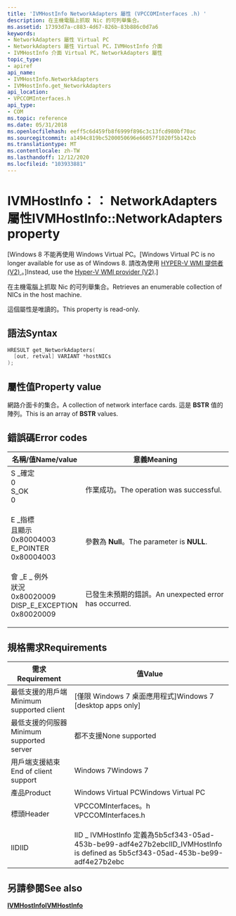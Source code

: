 ```yaml
---
title: 'IVMHostInfo NetworkAdapters 屬性 (VPCCOMInterfaces .h) '
description: 在主機電腦上抓取 Nic 的可列舉集合。
ms.assetid: 17393d7a-c883-4d67-826b-83b886c0d7a6
keywords:
- NetworkAdapters 屬性 Virtual PC
- NetworkAdapters 屬性 Virtual PC，IVMHostInfo 介面
- IVMHostInfo 介面 Virtual PC，NetworkAdapters 屬性
topic_type:
- apiref
api_name:
- IVMHostInfo.NetworkAdapters
- IVMHostInfo.get_NetworkAdapters
api_location:
- VPCCOMInterfaces.h
api_type:
- COM
ms.topic: reference
ms.date: 05/31/2018
ms.openlocfilehash: eeff5c6d459fb8f6999f896c3c13fcd980bf70ac
ms.sourcegitcommit: a1494c819bc5200050696e66057f1020f5b142cb
ms.translationtype: MT
ms.contentlocale: zh-TW
ms.lasthandoff: 12/12/2020
ms.locfileid: "103933881"
---
```

# <a name="ivmhostinfonetworkadapters-property"></a><span data-ttu-id="0f901-106">IVMHostInfo：： NetworkAdapters 屬性</span><span class="sxs-lookup"><span data-stu-id="0f901-106">IVMHostInfo::NetworkAdapters property</span></span>

<span data-ttu-id="0f901-107">\[Windows 8 不能再使用 Windows Virtual PC。</span><span class="sxs-lookup"><span data-stu-id="0f901-107">\[Windows Virtual PC is no longer available for use as of Windows 8.</span></span> <span data-ttu-id="0f901-108">請改為使用 [HYPER-V WMI 提供者 (V2) ](/windows/desktop/HyperV_v2/windows-virtualization-portal)。\]</span><span class="sxs-lookup"><span data-stu-id="0f901-108">Instead, use the [Hyper-V WMI provider (V2)](/windows/desktop/HyperV_v2/windows-virtualization-portal).\]</span></span>

<span data-ttu-id="0f901-109">在主機電腦上抓取 Nic 的可列舉集合。</span><span class="sxs-lookup"><span data-stu-id="0f901-109">Retrieves an enumerable collection of NICs in the host machine.</span></span>

<span data-ttu-id="0f901-110">這個屬性是唯讀的。</span><span class="sxs-lookup"><span data-stu-id="0f901-110">This property is read-only.</span></span>

## <a name="syntax"></a><span data-ttu-id="0f901-111">語法</span><span class="sxs-lookup"><span data-stu-id="0f901-111">Syntax</span></span>


```C++
HRESULT get_NetworkAdapters(
  [out, retval] VARIANT *hostNICs
);
```



## <a name="property-value"></a><span data-ttu-id="0f901-112">屬性值</span><span class="sxs-lookup"><span data-stu-id="0f901-112">Property value</span></span>

<span data-ttu-id="0f901-113">網路介面卡的集合。</span><span class="sxs-lookup"><span data-stu-id="0f901-113">A collection of network interface cards.</span></span> <span data-ttu-id="0f901-114">這是 **BSTR** 值的陣列。</span><span class="sxs-lookup"><span data-stu-id="0f901-114">This is an array of **BSTR** values.</span></span>

## <a name="error-codes"></a><span data-ttu-id="0f901-115">錯誤碼</span><span class="sxs-lookup"><span data-stu-id="0f901-115">Error codes</span></span>



| <span data-ttu-id="0f901-116">名稱/值</span><span class="sxs-lookup"><span data-stu-id="0f901-116">Name/value</span></span>                                                                                                                                                    | <span data-ttu-id="0f901-117">意義</span><span class="sxs-lookup"><span data-stu-id="0f901-117">Meaning</span></span>                                      |
|---------------------------------------------------------------------------------------------------------------------------------------------------------------|----------------------------------------------|
| <dl> <span data-ttu-id="0f901-118"><dt>S \_確定</dt> <dt>0</dt></span><span class="sxs-lookup"><span data-stu-id="0f901-118"><dt>S\_OK</dt> <dt>0</dt></span></span> </dl>                       | <span data-ttu-id="0f901-119">作業成功。</span><span class="sxs-lookup"><span data-stu-id="0f901-119">The operation was successful.</span></span><br/>     |
| <dl> <span data-ttu-id="0f901-120"><dt>E \_指標</dt><dt>且顯示 0x80004003</dt></span><span class="sxs-lookup"><span data-stu-id="0f901-120"><dt>E\_POINTER</dt> <dt>0x80004003</dt></span></span> </dl>         | <span data-ttu-id="0f901-121">參數為 **Null**。</span><span class="sxs-lookup"><span data-stu-id="0f901-121">The parameter is **NULL**.</span></span><br/>        |
| <dl> <span data-ttu-id="0f901-122"><dt>會 \_E \_ 例外</dt>狀況 <dt>0x80020009</dt></span><span class="sxs-lookup"><span data-stu-id="0f901-122"><dt>DISP\_E\_EXCEPTION</dt> <dt>0x80020009</dt></span></span> </dl> | <span data-ttu-id="0f901-123">已發生未預期的錯誤。</span><span class="sxs-lookup"><span data-stu-id="0f901-123">An unexpected error has occurred.</span></span><br/> |



## <a name="requirements"></a><span data-ttu-id="0f901-124">規格需求</span><span class="sxs-lookup"><span data-stu-id="0f901-124">Requirements</span></span>



| <span data-ttu-id="0f901-125">需求</span><span class="sxs-lookup"><span data-stu-id="0f901-125">Requirement</span></span> | <span data-ttu-id="0f901-126">值</span><span class="sxs-lookup"><span data-stu-id="0f901-126">Value</span></span> |
|-------------------------------------|-----------------------------------------------------------------------------------------------|
| <span data-ttu-id="0f901-127">最低支援的用戶端</span><span class="sxs-lookup"><span data-stu-id="0f901-127">Minimum supported client</span></span><br/> | <span data-ttu-id="0f901-128">\[僅限 Windows 7 桌面應用程式\]</span><span class="sxs-lookup"><span data-stu-id="0f901-128">Windows 7 \[desktop apps only\]</span></span><br/>                                                    |
| <span data-ttu-id="0f901-129">最低支援的伺服器</span><span class="sxs-lookup"><span data-stu-id="0f901-129">Minimum supported server</span></span><br/> | <span data-ttu-id="0f901-130">都不支援</span><span class="sxs-lookup"><span data-stu-id="0f901-130">None supported</span></span><br/>                                                                     |
| <span data-ttu-id="0f901-131">用戶端支援結束</span><span class="sxs-lookup"><span data-stu-id="0f901-131">End of client support</span></span><br/>    | <span data-ttu-id="0f901-132">Windows 7</span><span class="sxs-lookup"><span data-stu-id="0f901-132">Windows 7</span></span><br/>                                                                          |
| <span data-ttu-id="0f901-133">產品</span><span class="sxs-lookup"><span data-stu-id="0f901-133">Product</span></span><br/>                  | <span data-ttu-id="0f901-134">Windows Virtual PC</span><span class="sxs-lookup"><span data-stu-id="0f901-134">Windows Virtual PC</span></span><br/>                                                                 |
| <span data-ttu-id="0f901-135">標頭</span><span class="sxs-lookup"><span data-stu-id="0f901-135">Header</span></span><br/>                   | <dl> <span data-ttu-id="0f901-136"><dt>VPCCOMInterfaces。h</dt></span><span class="sxs-lookup"><span data-stu-id="0f901-136"><dt>VPCCOMInterfaces.h</dt></span></span> </dl> |
| <span data-ttu-id="0f901-137">IID</span><span class="sxs-lookup"><span data-stu-id="0f901-137">IID</span></span><br/>                      | <span data-ttu-id="0f901-138">IID \_ IVMHostInfo 定義為5b5cf343-05ad-453b-be99-adf4e27b2ebc</span><span class="sxs-lookup"><span data-stu-id="0f901-138">IID\_IVMHostInfo is defined as 5b5cf343-05ad-453b-be99-adf4e27b2ebc</span></span><br/>                |



## <a name="see-also"></a><span data-ttu-id="0f901-139">另請參閱</span><span class="sxs-lookup"><span data-stu-id="0f901-139">See also</span></span>

<dl> <dt>

[<span data-ttu-id="0f901-140">**IVMHostInfo**</span><span class="sxs-lookup"><span data-stu-id="0f901-140">**IVMHostInfo**</span></span>](ivmhostinfo.md)
</dt> </dl>

 

